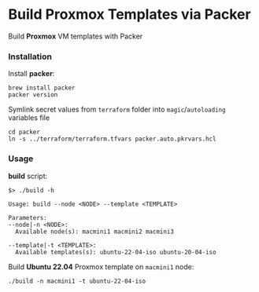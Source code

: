 # Build Proxmox Templates via Packer

Build **Proxmox** VM templates with Packer

### Installation
Install **packer**:
```shell
brew install packer
packer version
```

Symlink secret values from `terraform` folder into `magic`/`autoloading` variables file
```shell
cd packer
ln -s ../terraform/terraform.tfvars packer.auto.pkrvars.hcl
```

### Usage
**build** script:
```shell
$> ./build -h

Usage: build --node <NODE> --template <TEMPLATE>

Parameters:
--node|-n <NODE>:
  Available node(s): macmini1 macmini2 macmini3

--template|-t <TEMPLATE>:
  Available templates(s): ubuntu-22-04-iso ubuntu-20-04-iso
```


Build **Ubuntu 22.04** Proxmox template on `macmini1` node:
```shell
./build -n macmini1 -t ubuntu-22-04-iso
```
